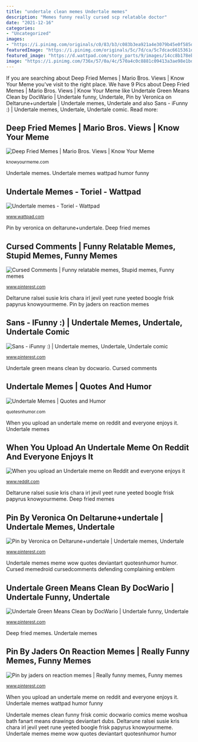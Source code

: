 ```yaml
---
title: "undertale clean memes Undertale memes"
description: "Memes funny really cursed scp relatable doctor"
date: "2021-12-16"
categories:
- "Uncategorized"
images:
- "https://i.pinimg.com/originals/c0/83/b3/c083b3ea921a4e3079b45e0f585d1fdd.png"
featuredImage: "https://i.pinimg.com/originals/5c/7d/ca/5c7dcac6615361d5bb2a2ac64191e94a.jpg"
featured_image: "https://d.wattpad.com/story_parts/9/images/14cc8b178eb5805511935732280.jpg"
image: "https://i.pinimg.com/736x/57/0a/4c/570a4c0c8881c09413a3ae98e1bd6bdc.jpg"
---
```


If you are searching about Deep Fried Memes | Mario Bros. Views | Know Your Meme you've visit to the right place. We have 9 Pics about Deep Fried Memes | Mario Bros. Views | Know Your Meme like Undertale Green Means Clean by DocWario | Undertale funny, Undertale, Pin by Veronica on Deltarune+undertale | Undertale memes, Undertale and also Sans - iFunny :) | Undertale memes, Undertale, Undertale comic. Read more:

## Deep Fried Memes | Mario Bros. Views | Know Your Meme

![Deep Fried Memes | Mario Bros. Views | Know Your Meme](https://i.kym-cdn.com/photos/images/original/001/390/772/ee1.png "When you upload an undertale meme on reddit and everyone enjoys it")

<small>knowyourmeme.com</small>

Undertale memes. Undertale memes wattpad humor funny

## Undertale Memes - Toriel - Wattpad

![Undertale memes - Toriel - Wattpad](https://d.wattpad.com/story_parts/9/images/14cc8b178eb5805511935732280.jpg "Undertale memes meme wow quotes deviantart quotesnhumor humor")

<small>www.wattpad.com</small>

Pin by veronica on deltarune+undertale. Deep fried memes

## Cursed Comments | Funny Relatable Memes, Stupid Memes, Funny Memes

![Cursed Comments | Funny relatable memes, Stupid memes, Funny memes](https://i.pinimg.com/originals/c0/83/b3/c083b3ea921a4e3079b45e0f585d1fdd.png "Undertale memes clean funny frisk comic docwario comics meme woshua bath fanart means drawings deviantart dubs")

<small>www.pinterest.com</small>

Deltarune ralsei susie kris chara irl jevil yeet rune yeeted boogle frisk papyrus knowyourmeme. Pin by jaders on reaction memes

## Sans - IFunny :) | Undertale Memes, Undertale, Undertale Comic

![Sans - iFunny :) | Undertale memes, Undertale, Undertale comic](https://i.pinimg.com/originals/5c/7d/ca/5c7dcac6615361d5bb2a2ac64191e94a.jpg "Undertale memes")

<small>www.pinterest.com</small>

Undertale green means clean by docwario. Cursed comments

## Undertale Memes | Quotes And Humor

![Undertale Memes | Quotes and Humor](https://quotesnhumor.com/wp-content/uploads/2018/06/undertale-memes-7.png "Pin by veronica on deltarune+undertale")

<small>quotesnhumor.com</small>

When you upload an undertale meme on reddit and everyone enjoys it. Undertale memes

## When You Upload An Undertale Meme On Reddit And Everyone Enjoys It

![When you upload an Undertale meme on Reddit and everyone enjoys it](https://i.redd.it/6u2jbahpmse31.png "Cursed comments")

<small>www.reddit.com</small>

Deltarune ralsei susie kris chara irl jevil yeet rune yeeted boogle frisk papyrus knowyourmeme. Deep fried memes

## Pin By Veronica On Deltarune+undertale | Undertale Memes, Undertale

![Pin by Veronica on Deltarune+undertale | Undertale memes, Undertale](https://i.pinimg.com/736x/57/0a/4c/570a4c0c8881c09413a3ae98e1bd6bdc.jpg "Undertale memes")

<small>www.pinterest.com</small>

Undertale memes meme wow quotes deviantart quotesnhumor humor. Cursed memedroid cursedcomments defending complaining emblem

## Undertale Green Means Clean By DocWario | Undertale Funny, Undertale

![Undertale Green Means Clean by DocWario | Undertale funny, Undertale](https://i.pinimg.com/originals/05/bd/e7/05bde7d4060e20e23198b77ea13f78c6.jpg "Deep fried memes")

<small>www.pinterest.com</small>

Deep fried memes. Undertale memes

## Pin By Jaders On Reaction Memes | Really Funny Memes, Funny Memes

![Pin by jaders on reaction memes | Really funny memes, Funny memes](https://i.pinimg.com/originals/4e/ef/50/4eef50099b3afb92d589880095a4ed00.jpg "Undertale memes meme wow quotes deviantart quotesnhumor humor")

<small>www.pinterest.com</small>

When you upload an undertale meme on reddit and everyone enjoys it. Undertale memes wattpad humor funny

Undertale memes clean funny frisk comic docwario comics meme woshua bath fanart means drawings deviantart dubs. Deltarune ralsei susie kris chara irl jevil yeet rune yeeted boogle frisk papyrus knowyourmeme. Undertale memes meme wow quotes deviantart quotesnhumor humor
